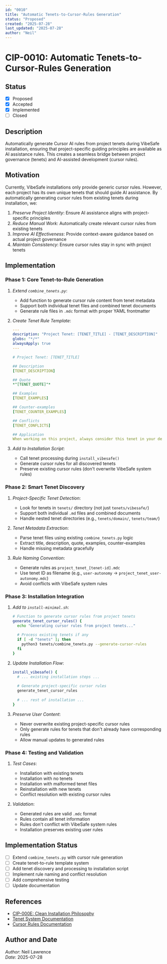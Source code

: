 ```yaml
---
id: "0010"
title: "Automatic Tenets-to-Cursor-Rules Generation"
status: "Proposed"
created: "2025-07-28"
last_updated: "2025-07-28"
author: "Neil"
---
```


# CIP-0010: Automatic Tenets-to-Cursor-Rules Generation

## Status
- [x] Proposed
- [x] Accepted
- [x] Implemented
- [ ] Closed

## Description

Automatically generate Cursor AI rules from project tenets during VibeSafe installation, ensuring that project-specific guiding principles are available as AI assistance rules. This creates a seamless bridge between project governance (tenets) and AI-assisted development (cursor rules).

## Motivation

Currently, VibeSafe installations only provide generic cursor rules. However, each project has its own unique tenets that should guide AI assistance. By automatically generating cursor rules from existing tenets during installation, we:

1. *Preserve Project Identity*: Ensure AI assistance aligns with project-specific principles
2. *Reduce Manual Work*: Automatically create relevant cursor rules from existing tenets
3. *Improve AI Effectiveness*: Provide context-aware guidance based on actual project governance
4. *Maintain Consistency*: Ensure cursor rules stay in sync with project tenets

## Implementation

### Phase 1: Core Tenet-to-Rule Generation

1. *Extend `combine_tenets.py`*:
   - Add function to generate cursor rule content from tenet metadata
   - Support both individual tenet files and combined tenet documents
   - Generate rule files in `.mdc` format with proper YAML frontmatter

2. *Create Tenet Rule Template*:
   ```yaml
   ---
   description: "Project Tenet: [TENET_TITLE] - [TENET_DESCRIPTION]"
   globs: "*/*"
   alwaysApply: true
   ---
   
   # Project Tenet: [TENET_TITLE]
   
   ## Description
   [TENET_DESCRIPTION]
   
   ## Quote
   *"[TENET_QUOTE]"*
   
   ## Examples
   [TENET_EXAMPLES]
   
   ## Counter-examples
   [TENET_COUNTER_EXAMPLES]
   
   ## Conflicts
   [TENET_CONFLICTS]
   
   ## Application
   When working on this project, always consider this tenet in your decision-making and code generation.
   ```

3. *Add to Installation Script*:
   - Call tenet processing during `install_vibesafe()`
   - Generate cursor rules for all discovered tenets
   - Preserve existing cursor rules (don't overwrite VibeSafe system rules)

### Phase 2: Smart Tenet Discovery

1. *Project-Specific Tenet Detection*:
   - Look for tenets in `tenets/` directory (not just `tenets/vibesafe/`)
   - Support both individual `.md` files and combined documents
   - Handle nested tenet directories (e.g., `tenets/domain/`, `tenets/team/`)

2. *Tenet Metadata Extraction*:
   - Parse tenet files using existing `combine_tenets.py` logic
   - Extract title, description, quote, examples, counter-examples
   - Handle missing metadata gracefully

3. *Rule Naming Convention*:
   - Generate rules as `project_tenet_[tenet-id].mdc`
   - Use tenet ID as filename (e.g., `user-autonomy` → `project_tenet_user-autonomy.mdc`)
   - Avoid conflicts with VibeSafe system rules

### Phase 3: Installation Integration

1. *Add to `install-minimal.sh`*:
   ```bash
   # Function to generate cursor rules from project tenets
   generate_tenet_cursor_rules() {
     echo "Generating cursor rules from project tenets..."
     
     # Process existing tenets if any
     if [ -d "tenets" ]; then
       python3 tenets/combine_tenets.py --generate-cursor-rules
     fi
   }
   ```

2. *Update Installation Flow*:
   ```bash
   install_vibesafe() {
     # ... existing installation steps ...
     
     # Generate project-specific cursor rules
     generate_tenet_cursor_rules
     
     # ... rest of installation ...
   }
   ```

3. *Preserve User Content*:
   - Never overwrite existing project-specific cursor rules
   - Only generate rules for tenets that don't already have corresponding rules
   - Allow manual updates to generated rules

### Phase 4: Testing and Validation

1. *Test Cases*:
   - Installation with existing tenets
   - Installation with no tenets
   - Installation with malformed tenet files
   - Reinstallation with new tenets
   - Conflict resolution with existing cursor rules

2. *Validation*:
   - Generated rules are valid `.mdc` format
   - Rules contain all tenet information
   - Rules don't conflict with VibeSafe system rules
   - Installation preserves existing user rules

## Implementation Status

- [ ] Extend `combine_tenets.py` with cursor rule generation
- [ ] Create tenet-to-rule template system
- [ ] Add tenet discovery and processing to installation script
- [ ] Implement rule naming and conflict resolution
- [ ] Add comprehensive testing
- [ ] Update documentation

## References

- [CIP-000E: Clean Installation Philosophy](./cip000E.md)
- [Tenet System Documentation](../tenets/README.md)
- [Cursor Rules Documentation](../.cursor/rules/)

## Author and Date

*Author*: Neil Lawrence  
*Date*: 2025-07-28 